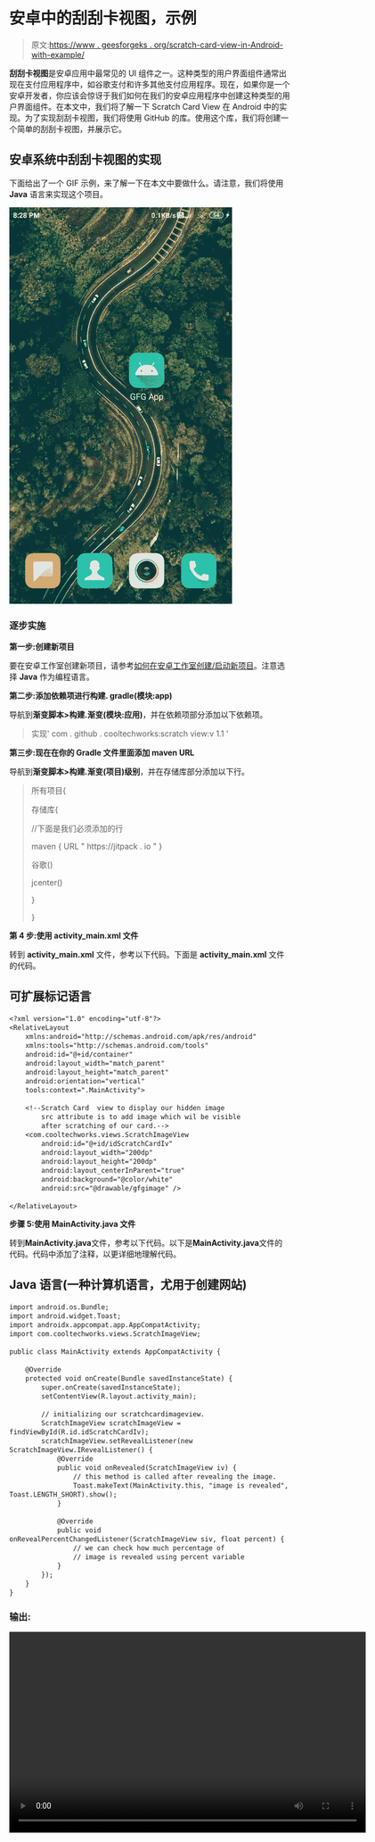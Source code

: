 # 安卓中的刮刮卡视图，示例

> 原文:[https://www . geesforgeks . org/scratch-card-view-in-Android-with-example/](https://www.geeksforgeeks.org/scratch-card-view-in-android-with-example/)

**刮刮卡视图**是安卓应用中最常见的 UI 组件之一。这种类型的用户界面组件通常出现在支付应用程序中，如谷歌支付和许多其他支付应用程序。现在，如果你是一个安卓开发者，你应该会惊讶于我们如何在我们的安卓应用程序中创建这种类型的用户界面组件。在本文中，我们将了解一下 Scratch Card View 在 Android 中的实现。为了实现刮刮卡视图，我们将使用 GitHub 的库。使用这个库，我们将创建一个简单的刮刮卡视图，并展示它。

## 安卓系统中刮刮卡视图的实现

下面给出了一个 GIF 示例，来了解一下在本文中要做什么。请注意，我们将使用 **Java** 语言来实现这个项目。

![Scratch Card View in Android Sample GIF](img/88b696aafc8be8df596c025f2ea52d45.png)

### 逐步实施

**第一步:创建新项目**

要在安卓工作室创建新项目，请参考[如何在安卓工作室创建/启动新项目](https://www.geeksforgeeks.org/android-how-to-create-start-a-new-project-in-android-studio/)。注意选择 **Java** 作为编程语言。

**第二步:添加依赖项进行构建. gradle(模块:app)**

导航到**渐变脚本>构建.渐变(模块:应用)**，并在依赖项部分添加以下依赖项。

> 实现' com . github . cooltechworks:scratch view:v 1.1 '

**第三步:现在在你的 Gradle 文件里面添加 maven URL**

导航到**渐变脚本>构建.渐变(项目)级别**，并在存储库部分添加以下行。

> 所有项目{
> 
> 存储库{
> 
> //下面是我们必须添加的行
> 
> maven { URL " https://jitpack . io " }
> 
> 谷歌()
> 
> jcenter()
> 
> }
> 
> }

**第 4 步:使用 activity_main.xml 文件**

转到 **activity_main.xml** 文件，参考以下代码。下面是 **activity_main.xml** 文件的代码。

## 可扩展标记语言

```
<?xml version="1.0" encoding="utf-8"?>
<RelativeLayout
    xmlns:android="http://schemas.android.com/apk/res/android"
    xmlns:tools="http://schemas.android.com/tools"
    android:id="@+id/container"
    android:layout_width="match_parent"
    android:layout_height="match_parent"
    android:orientation="vertical"
    tools:context=".MainActivity">

    <!--Scratch Card  view to display our hidden image
        src attribute is to add image which wil be visible
        after scratching of our card.-->
    <com.cooltechworks.views.ScratchImageView
        android:id="@+id/idScratchCardIv"
        android:layout_width="200dp"
        android:layout_height="200dp"
        android:layout_centerInParent="true"
        android:background="@color/white"
        android:src="@drawable/gfgimage" />

</RelativeLayout>
```

**步骤 5:使用 MainActivity.java 文件**

转到**MainActivity.java**文件，参考以下代码。以下是**MainActivity.java**文件的代码。代码中添加了注释，以更详细地理解代码。

## Java 语言(一种计算机语言，尤用于创建网站)

```
import android.os.Bundle;
import android.widget.Toast;
import androidx.appcompat.app.AppCompatActivity;
import com.cooltechworks.views.ScratchImageView;

public class MainActivity extends AppCompatActivity {

    @Override
    protected void onCreate(Bundle savedInstanceState) {
        super.onCreate(savedInstanceState);
        setContentView(R.layout.activity_main);

        // initializing our scratchcardimageview.
        ScratchImageView scratchImageView = findViewById(R.id.idScratchCardIv);
        scratchImageView.setRevealListener(new ScratchImageView.IRevealListener() {
            @Override
            public void onRevealed(ScratchImageView iv) {
                // this method is called after revealing the image.
                Toast.makeText(MainActivity.this, "image is revealed", Toast.LENGTH_SHORT).show();
            }

            @Override
            public void onRevealPercentChangedListener(ScratchImageView siv, float percent) {
                // we can check how much percentage of 
                // image is revealed using percent variable
            }
        });
    }
}
```

### 输出:

<video class="wp-video-shortcode" id="video-530748-1" width="640" height="360" preload="metadata" controls=""><source type="video/mp4" src="https://media.geeksforgeeks.org/wp-content/uploads/20201216203045/Screenrecorder-2020-12-16-20-28-55-151.mp4?_=1">[https://media.geeksforgeeks.org/wp-content/uploads/20201216203045/Screenrecorder-2020-12-16-20-28-55-151.mp4](https://media.geeksforgeeks.org/wp-content/uploads/20201216203045/Screenrecorder-2020-12-16-20-28-55-151.mp4)</video>